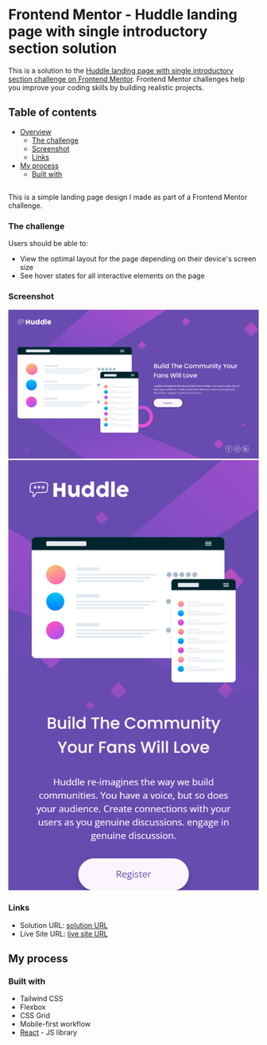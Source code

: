 # Frontend Mentor - Huddle landing page with single introductory section solution

This is a solution to the [Huddle landing page with single introductory section challenge on Frontend Mentor](https://www.frontendmentor.io/challenges/huddle-landing-page-with-a-single-introductory-section-B_2Wvxgi0). Frontend Mentor challenges help you improve your coding skills by building realistic projects.

## Table of contents

- [Overview](#overview)
  - [The challenge](#the-challenge)
  - [Screenshot](#screenshot)
  - [Links](#links)
- [My process](#my-process)
  - [Built with](#built-with)

##

This is a simple landing page design I made as part of a Frontend Mentor challenge.

### The challenge

Users should be able to:

- View the optimal layout for the page depending on their device's screen size
- See hover states for all interactive elements on the page

### Screenshot

![Laptop design](./screenshots/laptop.png)
![Mobile design](./screenshots/mobile.png)

### Links

- Solution URL: [solution URL](https://github.com/huz3y/huddle-landing-page)
- Live Site URL: [live site URL](https://huddle-landing-page-7cag.vercel.app)

## My process

### Built with

- Tailwind CSS
- Flexbox
- CSS Grid
- Mobile-first workflow
- [React](https://reactjs.org/) - JS library
